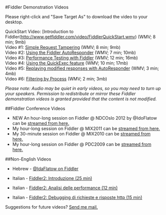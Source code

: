 <!-- http://www.fiddler2.com/fiddler/help/video/ -->

#Fiddler Demonstration Videos

Please right-click and "Save Target As" to download the video to your desktop.

QuickStart Video: [Introduction to Fiddler(http://www.getfiddler.com/video/FiddlerQuickStart.wmv) (WMV; 8 min; 9mb)  
Video #1: [Simple Request Tampering](http://www.getfiddler.com/video/FiddlerSimpleTampering.wmv) (WMV; 8 min; 9mb)  
Video #2: [Using the Fiddler AutoResponder](http://www.fiddler2.com/fiddler/help/video/FiddlerAutoResponder.wmv) (WMV; 7 min; 10mb)  
Video #3: [Performance Testing with Fiddler](http://www.getfiddler.com/video/FiddlerPerf.wmv) (WMV; 12 min; 16mb)  
Video #4: [Using the QuickExec feature](http://www.fiddler2.com/fiddler/help/video/FiddlerQuickExec.wmv) (WMV; 10 min; 17mb)  
Video #5: [Replaying modified responses with AutoResponder](http://www.fiddler2.com/fiddler/help/video/AutoResponderReplay.wmv) (WMV; 3 min; 4mb)  
Video #6: [Filtering by Process](http://www.fiddler2.com/fiddler/help/video/FiddlerProcessFilter.wmv) (WMV; 2 min; 3mb)  

*Please note: Audio may be quiet in early videos, so you may need to turn up your speakers. Permission to redistribute or mirror these Fiddler demonstration videos is granted provided that the content is not modified.*


##Fiddler Conference Videos
* NEW An hour-long session on Fiddler @ NDCOslo 2012 by @IdoFlatow can be [streamed from here.](http://vimeo.com/43659037)
* My hour-long session on Fiddler @ MIX2011 can be [streamed from here.](http://channel9.msdn.com/Events/MIX/MIX11/HTM08)
* My 30-minute session on Fiddler @ MIX2010 can be [streamed from here.](http://channel9.msdn.com/Events/MIX/MIX11/HTM08)
* My hour-long session on Fiddler @ PDC2009 can be [streamed from here.](http://microsoftpdc.com/Sessions/CL25)
 

##Non-English Videos
* Hebrew - [@IdaFlatow on Fiddler](http://scc.sela.co.il/SCC/Pages/ShowLecture/ShowLecture.aspx?lectureId=642)

* Italian - [Fiddler2: Introduzione (25 min)](http://www.microsoft.com/italy/beit/Msdn.aspx?video=cc26ce0a-98e9-425b-9b1a-38d57bd46b42)

* Italian - [Fiddler2:  Analisi delle performance (12 min)](http://www.microsoft.com/italy/beit/Msdn.aspx?video=b5ee6b26-9e42-4fa1-9685-c812eb248f75)

* Italian - [Fiddler2:  Debugging di richieste e risposte http (15 min)](http://www.microsoft.com/italy/beit/Msdn.aspx?video=88bae63c-7d94-4960-b698-1e92ea5e917c)




Suggestions for future videos?  [Send me mail.](e_lawrence@hotmail.com)

